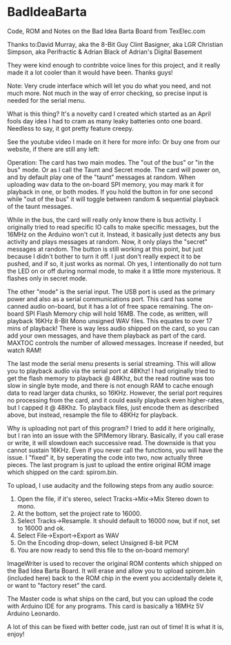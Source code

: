 # BadIdeaBarta
Code, ROM and Notes on the Bad Idea Barta Board from TexElec.com

Thanks to:David Murray, aka the 8-Bit Guy 
           Clint Basigner, aka LGR
           Christian Simpson, aka Perifractic
         & Adrian Black of Adrian's Digital Basement

They were kind enough to contribte voice lines for this project, and it really made it a lot cooler than it would
have been.  Thanks guys!              

Note:
Very crude interface which will let you do what you need, and not much more.  Not much in the
way of error checking, so precise input is needed for the serial menu.
 
What is this thing?  It's a novelty card I created which started as an April fools day idea I had to cram as many 
leaky batteries onto one board.  Needless to say, it got pretty feature creepy.

See the youtube video I made on it here for more info:
Or buy one from our website, if there are still any left:

Operation:
The card has two main modes.  The "out of the bus" or "in the bus" mode.  Or as I call the Taunt and Secret mode.
The card will power on, and by default play one of the "taunt" messages at random.  When uploading wav data to the
on-board SPI memory, you may mark it for playback in one, or both modes.  If you hold the button in for one second 
while "out of the bus" it will toggle between random & sequential playback of the taunt messages.  

While in the bus, the card will really only know there is bus activity.  I originally tried to read specific IO calls
to make specific messages, but the 16MHz on the Arduino won't cut it.  Instead, it basically just detects any bus activity
and plays messages at random.  Now, it only plays the "secret" messages at random.  The button is still working at this 
point, but just because I didn't bother to turn it off.  I just don't really expect it to be pushed, and if so, it 
just works as normal.  Oh yes, I intentionally do not turn the LED on or off during normal mode, to make it a little more
mysterious.  It flashes only in secret mode.

The other "mode" is the serial input.  The USB port is used as the primary power and also as a serial communications port.
This card has some canned audio on-board, but it has a lot of free space remaining.  The on-board SPI Flash Memory chip 
will hold 16MB.  The code, as written, will playback 16KHz 8-Bit Mono unsigned WAV files. This equates to over 17 mins 
of playback!  There is way less audio shipped on the card, so you can add your own messages, and have them playback as part
of the card.  MAXTOC controls the number of allowed messages.  Increase if needed, but watch RAM!

The last mode the serial menu presents is serial streaming.  This will allow you to playback audio via the serial port
at 48Khz!  I had originally tried to get the flash memory to playback @ 48Khz, but the read routine was too slow in 
single byte mode, and there is not enough RAM to cache enough data to read larger data chunks, so 16KHz.  However, the 
serial port requires no processing from the card, and it could easily playback even higher-rates, but I capped it @ 48Khz.
To playback files, just encode them as described above, but instead, resample the file to 48KHz for playback.

Why is uploading not part of this program?  I tried to add it here originally, but I ran into an issue with the 
SPIMemory library.  Basically, if you call erase or write, it will slowdown each successive read.  The downside
is that you cannot sustain 16KHz.  Even if you never call the functions, you will have the issue.  I "fixed" it, by
seperating the code into two, now actually three pieces.  The last program is just to upload the entire original ROM
image which shipped on the card: spirom.bin.

To upload, I use audacity and the following steps from any audio source:
1. Open the file, if it's stereo, select Tracks->Mix->Mix Stereo down to mono.
2. At the bottom, set the project rate to 16000.
3. Select Tracks->Resample.  It should default to 16000 now, but if not, set to 16000 and ok.
4. Select File->Export->Export as WAV
5. On the Encoding drop-down, select Unsigned 8-bit PCM
6. You are now ready to send this file to the on-board memory!

ImageWriter is used to recover the original ROM contents which shipped on the Bad Idea Barta Board.  It will erase
and allow you to upload spirom.bin (included here) back to the ROM chip in the event you accidentally delete it, or want 
to "factory reset" the card.

The Master code is what ships on the card, but you can upload the code with Arduino IDE for any programs.  This card is 
basically a 16MHz 5V Arduino Leonardo. 

A lot of this can be fixed with better code, just ran out of time! It is what it is, enjoy!
